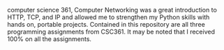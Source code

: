 computer science 361, Computer Networking was a great introduction to HTTP, TCP, and IP and allowed me to strengthen my Python skills with hands on, portable projects. 
Contained in this repository are all three programming assignments from CSC361. It may be noted that I received 100% on all the assignments.
